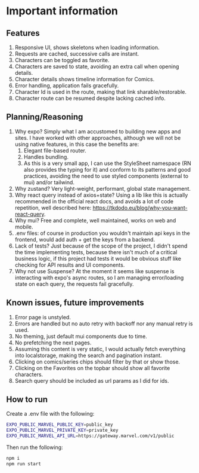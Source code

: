 # Important information

## Features

1. Responsive UI, shows skeletons when loading information.
2. Requests are cached, successive calls are instant.
3. Characters can be toggled as favorite.
4. Characters are saved to state, avoiding an extra call when opening details.
5. Character details shows timeline information for Comics.
6. Error handling, application fails gracefully.
7. Character Id is used in the route, making that link sharable/restorable.
8. Character route can be resumed despite lacking cached info.

## Planning/Reasoning

1. Why expo? Simply what I am accustomed to building new apps and sites.
I have worked with other approaches, although we will not be using native features, in this case the benefits are:
    1. Elegant file-based router.
    2. Handles bundling.
    3. As this is a very small app, I can use the StyleSheet namespace (RN also provides the typing for it) and conform to its patterns and good practices, avoiding the need to use styled components (external to mui) and/or tailwind.
2. Why zustand? Very light-weight, performant, global state management.
3. Why react query instead of axios+state? Using a lib like this is actually recommended in the official react docs, and avoids a lot of code repetition, well described here: <https://tkdodo.eu/blog/why-you-want-react-query>.
4. Why mui? Free and complete, well maintained, works on web and mobile.
5. .env files: of course in production you wouldn't maintain api keys in the frontend, would add auth + get the keys from a backend.
6. Lack of tests? Just because of the scope of the project, I didn't spend the time implementing tests, because there isn't much of a critical business logic, if this project had tests it would be obvious stuff like checking for API results and UI components.
7. Why not use Suspense? At the moment it seems like suspense is interacting with expo's async routes, so I am managing error/loading state on each query, the requests fail gracefully.

## Known issues, future improvements

1. Error page is unstyled.
2. Errors are handled but no auto retry with backoff nor any manual retry is used.
3. No theming, just default mui components due to time.
4. No prefetching the next pages.
5. Assuming this content is very static, I would actually fetch everything into localstorage, making the search and pagination instant.
6. Clicking on comics/series chips should filter by that or show those.
7. Clicking on the Favorites on the topbar should show all favorite characters.
8. Search query should be included as url params as I did for ids.

## How to run

Create a .env file with the following:

```bash
EXPO_PUBLIC_MARVEL_PUBLIC_KEY=public_key
EXPO_PUBLIC_MARVEL_PRIVATE_KEY=private_key
EXPO_PUBLIC_MARVEL_API_URL=https://gateway.marvel.com/v1/public
```

Then run the following:

```bash
npm i
npm run start
```
